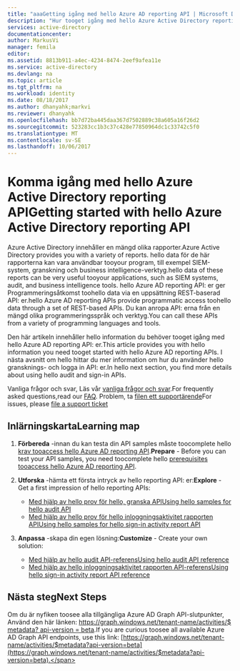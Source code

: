 ```yaml
---
title: "aaaGetting igång med hello Azure AD reporting API | Microsoft Docs"
description: "Hur tooget igång med hello Azure Active Directory reporting API"
services: active-directory
documentationcenter: 
author: MarkusVi
manager: femila
editor: 
ms.assetid: 8813b911-a4ec-4234-8474-2eef9afea11e
ms.service: active-directory
ms.devlang: na
ms.topic: article
ms.tgt_pltfrm: na
ms.workload: identity
ms.date: 08/18/2017
ms.author: dhanyahk;markvi
ms.reviewer: dhanyahk
ms.openlocfilehash: bb7d72ba445daa367d7502889c38a605a16f26d2
ms.sourcegitcommit: 523283cc1b3c37c428e77850964dc1c33742c5f0
ms.translationtype: MT
ms.contentlocale: sv-SE
ms.lasthandoff: 10/06/2017
---
```

# <a name="getting-started-with-hello-azure-active-directory-reporting-api"></a><span data-ttu-id="e9f31-103">Komma igång med hello Azure Active Directory reporting API</span><span class="sxs-lookup"><span data-stu-id="e9f31-103">Getting started with hello Azure Active Directory reporting API</span></span>

<span data-ttu-id="e9f31-104">Azure Active Directory innehåller en mängd olika rapporter.</span><span class="sxs-lookup"><span data-stu-id="e9f31-104">Azure Active Directory provides you with a variety of reports.</span></span> <span data-ttu-id="e9f31-105">hello data för de här rapporterna kan vara användbar tooyour program, till exempel SIEM-system, granskning och business intelligence-verktyg.</span><span class="sxs-lookup"><span data-stu-id="e9f31-105">hello data of these reports can be very useful tooyour applications, such as SIEM systems, audit, and business intelligence tools.</span></span> <span data-ttu-id="e9f31-106">hello Azure AD reporting API: er ger Programmeringsåtkomst toohello data via en uppsättning REST-baserad API: er.</span><span class="sxs-lookup"><span data-stu-id="e9f31-106">hello Azure AD reporting APIs provide programmatic access toohello data through a set of REST-based APIs.</span></span> <span data-ttu-id="e9f31-107">Du kan anropa API: erna från en mängd olika programmeringsspråk och verktyg.</span><span class="sxs-lookup"><span data-stu-id="e9f31-107">You can call these APIs from a variety of programming languages and tools.</span></span>

<span data-ttu-id="e9f31-108">Den här artikeln innehåller hello information du behöver tooget igång med hello Azure AD reporting API: er.</span><span class="sxs-lookup"><span data-stu-id="e9f31-108">This article provides you with hello information you need tooget started with hello Azure AD reporting APIs.</span></span>
<span data-ttu-id="e9f31-109">I nästa avsnitt om hello hittar du mer information om hur du använder hello gransknings- och logga in API: er.</span><span class="sxs-lookup"><span data-stu-id="e9f31-109">In hello next section, you find more details about using hello audit and sign-in APIs.</span></span> 

<span data-ttu-id="e9f31-110">Vanliga frågor och svar, Läs vår [vanliga frågor och svar](https://docs.microsoft.com/en-us/azure/active-directory/active-directory-reporting-faq).</span><span class="sxs-lookup"><span data-stu-id="e9f31-110">For frequently asked questions,read our [FAQ](https://docs.microsoft.com/en-us/azure/active-directory/active-directory-reporting-faq).</span></span> <span data-ttu-id="e9f31-111">Problem, ta [filen ett supportärende](https://docs.microsoft.com/en-us/azure/active-directory/active-directory-troubleshooting-support-howto)</span><span class="sxs-lookup"><span data-stu-id="e9f31-111">For issues, please [file a support ticket](https://docs.microsoft.com/en-us/azure/active-directory/active-directory-troubleshooting-support-howto)</span></span>

## <a name="learning-map"></a><span data-ttu-id="e9f31-112">Inlärningskarta</span><span class="sxs-lookup"><span data-stu-id="e9f31-112">Learning map</span></span>
1. <span data-ttu-id="e9f31-113">**Förbereda** -innan du kan testa din API samples måste toocomplete hello [krav tooaccess hello Azure AD reporting API](active-directory-reporting-api-prerequisites-azure-portal.md).</span><span class="sxs-lookup"><span data-stu-id="e9f31-113">**Prepare** - Before you can test your API samples, you need toocomplete hello [prerequisites tooaccess hello Azure AD reporting API](active-directory-reporting-api-prerequisites-azure-portal.md).</span></span>
2. <span data-ttu-id="e9f31-114">**Utforska** -hämta ett första intryck av hello reporting API: er:</span><span class="sxs-lookup"><span data-stu-id="e9f31-114">**Explore** - Get a first impression of hello reporting APIs:</span></span>
   
   * [<span data-ttu-id="e9f31-115">Med hjälp av hello prov för hello, granska API</span><span class="sxs-lookup"><span data-stu-id="e9f31-115">Using hello samples for hello audit API</span></span>](active-directory-reporting-api-audit-samples.md) 
   * [<span data-ttu-id="e9f31-116">Med hjälp av hello prov för hello inloggningsaktivitet rapporten API</span><span class="sxs-lookup"><span data-stu-id="e9f31-116">Using hello samples for hello sign-in activity report API</span></span>](active-directory-reporting-api-sign-in-activity-samples.md)
3. <span data-ttu-id="e9f31-117">**Anpassa** -skapa din egen lösning:</span><span class="sxs-lookup"><span data-stu-id="e9f31-117">**Customize** -  Create your own solution:</span></span> 
   
   * [<span data-ttu-id="e9f31-118">Med hjälp av hello audit API-referens</span><span class="sxs-lookup"><span data-stu-id="e9f31-118">Using hello audit API reference</span></span>](active-directory-reporting-api-audit-reference.md) 
   * [<span data-ttu-id="e9f31-119">Med hjälp av hello inloggningsaktivitet rapporten API-referens</span><span class="sxs-lookup"><span data-stu-id="e9f31-119">Using hello sign-in activity report API reference</span></span>](active-directory-reporting-api-sign-in-activity-reference.md)

## <a name="next-steps"></a><span data-ttu-id="e9f31-120">Nästa steg</span><span class="sxs-lookup"><span data-stu-id="e9f31-120">Next Steps</span></span>
<span data-ttu-id="e9f31-121">Om du är nyfiken toosee alla tillgängliga Azure AD Graph API-slutpunkter, Använd den här länken: [https://graph.windows.net/tenant-name/activities/$ metadata? api-version = beta](https://graph.windows.net/tenant-name/activities/$metadata?api-version=beta).</span><span class="sxs-lookup"><span data-stu-id="e9f31-121">If you are curious toosee all available Azure AD Graph API endpoints, use this link: [https://graph.windows.net/tenant-name/activities/$metadata?api-version=beta](https://graph.windows.net/tenant-name/activities/$metadata?api-version=beta).</span></span>

